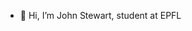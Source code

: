 - 👋 Hi, I’m John Stewart, student at EPFL
  

<!---
johnstewartepfl/johnstewartepfl is a ✨ special ✨ repository because its `README.md` (this file) appears on your GitHub profile.
You can click the Preview link to take a look at your changes.
--->
